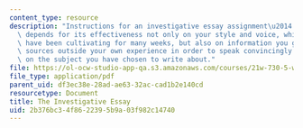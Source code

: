 ```yaml
---
content_type: resource
description: "Instructions for an investigative essay assignment\u2014 an essay that\
  \ depends for its effectiveness not only on your style and voice, which you will\
  \ have been cultivating for many weeks, but also on information you gather from\
  \ sources outside your own experience in order to speak convincingly and with authority\
  \ on the subject you have chosen to write about."
file: https://ol-ocw-studio-app-qa.s3.amazonaws.com/courses/21w-730-5-writing-on-contemporary-issues-culture-shock-writing-editing-and-publishing-in-cyberspace-fall-2008/2b376bc34f8622395b9a03f982c14740_invest_esy.pdf
file_type: application/pdf
parent_uid: df3ec38e-28ad-ae63-32ac-cad1b2e140cd
resourcetype: Document
title: The Investigative Essay
uid: 2b376bc3-4f86-2239-5b9a-03f982c14740
---
```

